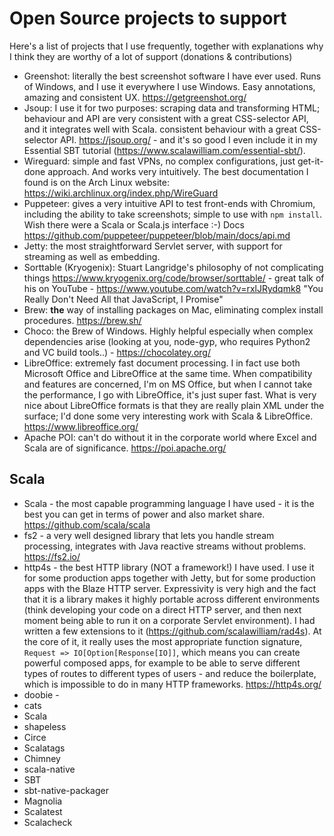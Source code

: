 # Open Source projects to support

Here's a list of projects that I use frequently, together with explanations why I think they are worthy of a lot of support (donations & contributions)

- Greenshot: literally the best screenshot software I have ever used. Runs of Windows, and I use it everywhere I use Windows. Easy annotations, amazing and consistent UX. https://getgreenshot.org/
- Jsoup: I use it for two purposes: scraping data and transforming HTML; behaviour and API are very consistent with a great CSS-selector API, and it integrates well with Scala. consistent behaviour with a great CSS-selector API. https://jsoup.org/ - and it's so good I even include it in my Essential SBT tutorial (https://www.scalawilliam.com/essential-sbt/).
- Wireguard: simple and fast VPNs, no complex configurations, just get-it-done approach. And works very intuitively. The best documentation I found is on the Arch Linux website: https://wiki.archlinux.org/index.php/WireGuard
- Puppeteer: gives a very intuitive API to test front-ends with Chromium, including the ability to take screenshots; simple to use with `npm install`. Wish there were a Scala or Scala.js interface :-) Docs https://github.com/puppeteer/puppeteer/blob/main/docs/api.md
- Jetty: the most straightforward Servlet server, with support for streaming as well as embedding.
- Sorttable (Kryogenix): Stuart Langridge's philosophy of not complicating things https://www.kryogenix.org/code/browser/sorttable/ - great talk of his on YouTube - https://www.youtube.com/watch?v=rxlJRydqmk8 "You Really Don't Need All that JavaScript, I Promise"
- Brew: **the** way of installing packages on Mac, eliminating complex install procedures. https://brew.sh/
- Choco: the Brew of Windows. Highly helpful especially when complex dependencies arise (looking at you, node-gyp, who requires Python2 and VC build tools..)  - https://chocolatey.org/
- LibreOffice: extremely fast document processing. I in fact use both Microsoft Office and LibreOffice at the same time. When compatibility and features are concerned, I'm on MS Office, but when I cannot take the performance, I go with LibreOffice, it's just super fast. What is very nice about LibreOffice formats is that they are really plain XML under the surface; I'd done some very interesting work with Scala & LibreOffice. https://www.libreoffice.org/
- Apache POI: can't do without it in the corporate world where Excel and Scala are of significance. https://poi.apache.org/

## Scala
- Scala - the most capable programming language I have used - it is the best you can get in terms of power and also market share. https://github.com/scala/scala
- fs2 - a very well designed library that lets you handle stream processing, integrates with Java reactive streams without problems. https://fs2.io/
- http4s - the best HTTP library (NOT a framework!) I have used. I use it for some production apps together with Jetty, but for some production apps with the Blaze HTTP server. Expressivity is very high and the fact that it is a library makes it highly portable across different environments (think developing your code on a direct HTTP server, and then next moment being able to run it on a corporate Servlet environment). I had written a few extensions to it (https://github.com/scalawilliam/rad4s). At the core of it, it really uses the most appropriate function signature, `Request => IO[Option[Response[IO]]`, which means you can create powerful composed apps, for example to be able to serve different types of routes to different types of users - and reduce the boilerplate, which is impossible to do in many HTTP frameworks. https://http4s.org/
- doobie - 
- cats
- Scala
- shapeless
- Circe
- Scalatags
- Chimney
- scala-native
- SBT
- sbt-native-packager
- Magnolia
- Scalatest
- Scalacheck

